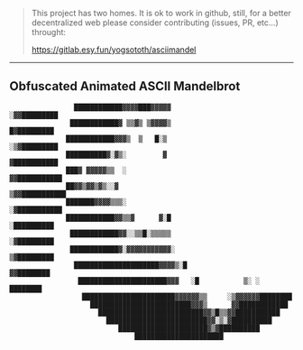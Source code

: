> This project has two homes.
> It is ok to work in github, still, for a better decentralized web
> please consider contributing (issues, PR, etc...) throught:
>
> https://gitlab.esy.fun/yogsototh/asciimandel

---


## Obfuscated Animated ASCII Mandelbrot

~~~
                ████████████▓▓▓▓███▓▓▓▓▓                     ░▓▓█████████       
               ████████████▓ ▒▒▓▒ ▒▓▓▓▓▒                       █▓█████████      
              ████████████▓▓▓▒  ▒   █░▒                       ░▒▓█████████      
              ██████████▓░▓▒░         ▓                        ▓███████████     
              ███▓ ▓▓▓▓▓▒▒  ░                                 ▓▓███████████     
              ██▓▓▒▓▓▒▓▒░░▓                                  ▒▓▓███████████     
              ███████▓▓▓▓▒▒▒░                                 ░▓███████████     
              ████████████▓▓▒▒▓      ▓░█                       ░██████████      
               ████████████▓▓░░▒▒█░▒▒▒▒▒                       ░▓█████████      
               ████████████▓░▓▓▓▓▓▓▓▓▓▓▓░                     ▒▓█████████       
                █████████████████████▓▓▓▓▒░█                  ▓▓████████        
                 ██████████████████████▓▓▓   ░█           ▒░ ░ ████████         
                  ███████████████████████▓▓▓▓▓▓▒▒     ░▒▓▓▓▓▓▓████████          
                    █████████████████████████▓▓▓▒      ▓▓████████████           
                      ██████████████████████████▓▓▒█▒▒▓▓███████████             
                        █████████████████████████▓▓░▒░▓██████████               
                           ██████████████████████▓▒▓██████████                  
                               ██████████████████████    
~~~
